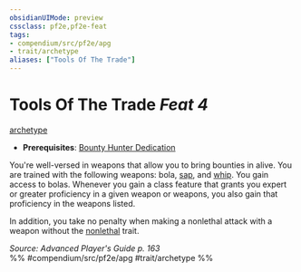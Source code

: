 ```yaml
---
obsidianUIMode: preview
cssclass: pf2e,pf2e-feat
tags:
- compendium/src/pf2e/apg
- trait/archetype
aliases: ["Tools Of The Trade"]
---
```

# Tools Of The Trade  *Feat 4*  
[archetype](rules/traits/archetype.md "Archetype Feat Trait")  

- **Prerequisites**: [Bounty Hunter Dedication](compendium/feats/bounty-hunter-dedication-apg.md)

You're well-versed in weapons that allow you to bring bounties in alive. You are trained with the following weapons: bola, [sap](compendium/equipment/items/sap.md), and [whip](compendium/equipment/items/whip.md). You gain access to bolas. Whenever you gain a class feature that grants you expert or greater proficiency in a given weapon or weapons, you also gain that proficiency in the weapons listed.

In addition, you take no penalty when making a nonlethal attack with a weapon without the [nonlethal](rules/traits/nonlethal.md "Nonlethal Weapon Trait") trait.

*Source: Advanced Player's Guide p. 163*  
%% #compendium/src/pf2e/apg #trait/archetype %%